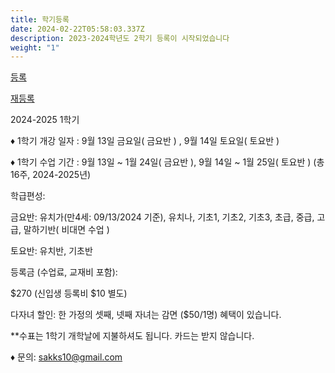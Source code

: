 ```yaml
---
title: 학기등록
date: 2024-02-22T05:58:03.337Z
description: 2023-2024학년도 2학기 등록이 시작되었습니다
weight: "1"
---
```

<a class="bg-blue-  500 hover:bg-blue-700 text-white font-bold py-2 px-4 rounded my-8" href="/ko/registration_pages/register">등록</a>

<a class="bg-blue-500 hover:bg-blue-700 text-white font-bold py-2 px-4 rounded" href="/ko/registration_pages/reregister">재등록</a>



2024-2025 1학기

♦ 1학기 개강 일자 : 9월 13일 금요일( 금요반 ) , 9월 14일 토요일( 토요반 )

♦ 1학기 수업 기간 : 9월 13일 \~ 1월 24일( 금요반 ), 9월 14일 \~ 1월 25일( 토요반 ) (총 16주, 2024-2025년)



학급편성:

금요반: 유치가(만4세: 09/13/2024 기준), 유치나, 기초1, 기초2, 기초3, 초급, 중급, 고급, 말하기반( 비대면 수업 )

토요반: 유치반, 기초반

등록금 (수업료, 교재비 포함):

$270 (신입생 등록비 $10 별도)

다자녀 할인: 한 가정의 셋째, 넷째 자녀는 감면 ($50/1명) 혜택이 있습니다.

\*\*수표는 1학기 개학날에 지불하셔도 됩니다. 카드는 받지 않습니다.



♦ 문의: sakks10@gmail.com
